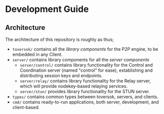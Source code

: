 # Development Guide

## Architecture

The architecture of this repository is roughly as thus;
- `toversok/` contains all the *library components* for the P2P engine, to be embedded in any Client.
- `server/` contains library components for all the *server components*
  - `server/control/` contains library functionality for the Control and Coordination server (named "control" for ease),
    establishing and distributing session keys and endpoints.
  - `server/relay/` contains library functionality for the Relay server, which will provide nodekey-based relaying services.
  - `server/stun/` provides library functionality for the STUN server.
- `types/` contains common types between toversok, servers, and clients.
- `cmd/` contains ready-to-run applications, both server, development, and client-based.